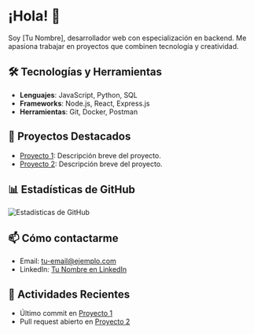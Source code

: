 # ¡Hola! 👋
Soy [Tu Nombre], desarrollador web con especialización en backend. Me apasiona trabajar en proyectos que combinen tecnología y creatividad.

## 🛠️ Tecnologías y Herramientas
- **Lenguajes**: JavaScript, Python, SQL
- **Frameworks**: Node.js, React, Express.js
- **Herramientas**: Git, Docker, Postman

## 🚀 Proyectos Destacados
- [Proyecto 1](https://github.com/tu-usuario/proyecto1): Descripción breve del proyecto.
- [Proyecto 2](https://github.com/tu-usuario/proyecto2): Descripción breve del proyecto.

## 📊 Estadísticas de GitHub
![Estadísticas de GitHub](https://github-readme-stats.vercel.app/api?username=tu-usuario&show_icons=true)

## 📫 Cómo contactarme
- Email: [tu-email@ejemplo.com](mailto:tu-email@ejemplo.com)
- LinkedIn: [Tu Nombre en LinkedIn](https://www.linkedin.com/in/tu-usuario/)

## 📝 Actividades Recientes
- Último commit en [Proyecto 1](https://github.com/tu-usuario/proyecto1)
- Pull request abierto en [Proyecto 2](https://github.com/tu-usuario/proyecto2)
